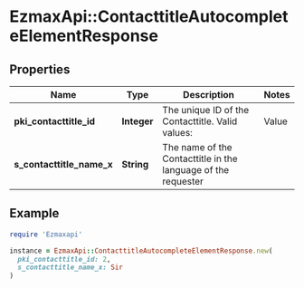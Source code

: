 # EzmaxApi::ContacttitleAutocompleteElementResponse

## Properties

| Name | Type | Description | Notes |
| ---- | ---- | ----------- | ----- |
| **pki_contacttitle_id** | **Integer** | The unique ID of the Contacttitle.  Valid values:  |Value|Description| |-|-| |1|Ms.| |2|Mr.| |4|(Blank)| |5|Me (For Notaries)| |  |
| **s_contacttitle_name_x** | **String** | The name of the Contacttitle in the language of the requester |  |

## Example

```ruby
require 'Ezmaxapi'

instance = EzmaxApi::ContacttitleAutocompleteElementResponse.new(
  pki_contacttitle_id: 2,
  s_contacttitle_name_x: Sir
)
```

